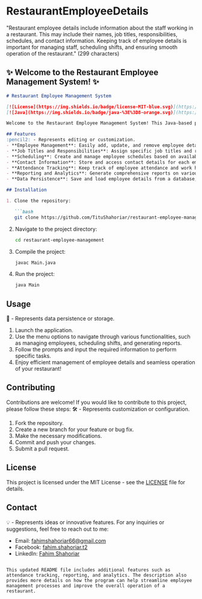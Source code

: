 # RestaurantEmployeeDetails
"Restaurant employee details include information about the staff working in a restaurant. This may include their names, job titles, responsibilities, schedules, and contact information. Keeping track of employee details is important for managing staff, scheduling shifts, and ensuring smooth operation of the restaurant." (299 characters)

## :sparkles: Welcome to the Restaurant Employee Management System! :sparkles:


```markdown
# Restaurant Employee Management System

[![License](https://img.shields.io/badge/license-MIT-blue.svg)](https://opensource.org/licenses/MIT)
[![Java](https://img.shields.io/badge/java-%3E%3D8-orange.svg)](https://www.oracle.com/java/technologies/javase/javase-jdk8-downloads.html)

Welcome to the Restaurant Employee Management System! This Java-based project provides a robust solution for managing employee details in a restaurant setting. It allows you to efficiently organize and maintain essential information about the staff, including their names, job titles, responsibilities, schedules, contact information, and more. By using this system, restaurant owners and managers can streamline employee management processes, schedule shifts, and ensure the smooth operation of their establishment.

## Features
:pencil2: - Represents editing or customization.
- **Employee Management**: Easily add, update, and remove employee details, including their personal information and employment history.
- **Job Titles and Responsibilities**: Assign specific job titles and responsibilities to each employee, facilitating effective task delegation and role identification.
- **Scheduling**: Create and manage employee schedules based on availability and predefined shift templates. Easily assign shifts to employees and make schedule adjustments as needed.
- **Contact Information**: Store and access contact details for each employee, such as phone numbers, email addresses, and emergency contact information, ensuring quick and reliable communication.
- **Attendance Tracking**: Keep track of employee attendance and work hours, enabling accurate payroll calculations and performance evaluation.
- **Reporting and Analytics**: Generate comprehensive reports on various aspects, such as employee performance, attendance, and work hours. Gain insights into workforce productivity and identify areas for improvement.
- **Data Persistence**: Save and load employee details from a database, ensuring data integrity and providing seamless data management capabilities.

## Installation

1. Clone the repository:

   ```bash
   git clone https://github.com/TituShahoriar/restaurant-employee-management.git
   ```

2. Navigate to the project directory:

   ```bash
   cd restaurant-employee-management
   ```

3. Compile the project:

   ```bash
   javac Main.java
   ```

4. Run the project:

   ```bash
   java Main
   ```

## Usage
:floppy_disk: - Represents data persistence or storage.
1. Launch the application.
2. Use the menu options to navigate through various functionalities, such as managing employees, scheduling shifts, and generating reports.
3. Follow the prompts and input the required information to perform specific tasks.
4. Enjoy efficient management of employee details and seamless operation of your restaurant!

## Contributing

Contributions are welcome! If you would like to contribute to this project, please follow these steps:
:hammer_and_wrench: - Represents customization or configuration.
1. Fork the repository.
2. Create a new branch for your feature or bug fix.
3. Make the necessary modifications.
4. Commit and push your changes.
5. Submit a pull request.

## License

This project is licensed under the MIT License - see the [LICENSE](LICENSE) file for details.

## Contact
:bulb: - Represents ideas or innovative features.
For any inquiries or suggestions, feel free to reach out to me:

- Email: fahimshahoriar66@gmail.com
- Facebook: [fahim.shahoriar.t2](https://www.facebook.com/fahim.shahoriar.t2)
- LinkedIn: [Fahim Shahoriar](https://www.linkedin.com/in/fahim-shahoriar/)
```

This updated README file includes additional features such as attendance tracking, reporting, and analytics. The description also provides more details on how the program can help streamline employee management processes and improve the overall operation of a restaurant.
